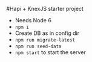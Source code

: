 #Hapi + KnexJS starter project

- Needs Node 6
- ```npm i```
- Create DB as in config dir
- ```npm run migrate-latest```
- ```npm run seed-data```
- ```npm start``` to start the server
